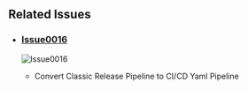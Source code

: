 ## Related Issues

- ### [Issue0016](https://github.com/expertasolutions/AzureKeyVaultExtension/issues/18)

  ![Issue0016](_ReleaseNotes/Issue0018/Issue0018-01.png)

  - Convert Classic Release Pipeline to CI/CD Yaml Pipeline